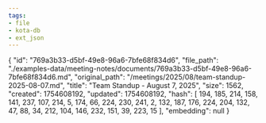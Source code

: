 ```yaml
---
tags:
- file
- kota-db
- ext_json
---
```

{
  "id": "769a3b33-d5bf-49e8-96a6-7bfe68f834d6",
  "file_path": "./examples-data/meeting-notes/documents/769a3b33-d5bf-49e8-96a6-7bfe68f834d6.md",
  "original_path": "/meetings/2025/08/team-standup-2025-08-07.md",
  "title": "Team Standup - August 7, 2025",
  "size": 1562,
  "created": 1754608192,
  "updated": 1754608192,
  "hash": [
    194,
    185,
    214,
    158,
    141,
    237,
    107,
    214,
    5,
    174,
    66,
    224,
    230,
    241,
    2,
    132,
    187,
    176,
    224,
    204,
    132,
    47,
    88,
    34,
    212,
    104,
    146,
    232,
    151,
    39,
    223,
    15
  ],
  "embedding": null
}